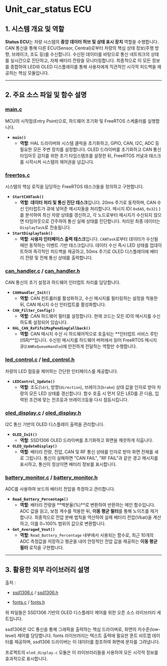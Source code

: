 # Unit_car_status ECU 

## 1. 시스템 개요 및 역할

**Status ECU**는 차량 시스템의 **중앙 데이터 허브 및 상태 표시 장치** 역할을 수행합니다. CAN 통신을 통해 다른 ECU(Sensor, Central)로부터 차량의 핵심 상태 정보(주행 방향, 브레이크, 조도 등)를 수신합니다. 수신된 데이터를 바탕으로 통신 네트워크의 상태를 실시간으로 진단하고, 자체 배터리 잔량을 모니터링합니다. 최종적으로 이 모든 정보를 종합하여 LED와 OLED 디스플레이를 통해 사용자에게 직관적인 시각적 피드백을 제공하는 핵심 모듈입니다.

---

## 2. 주요 소스 파일 및 함수 설명 

### [main.c](./Core/Src/main.c)
MCU의 시작점(Entry Point)으로, 하드웨어 초기화 및 FreeRTOS 스케줄러를 실행합니다.

- **`main()`**
  - **역할**: HAL 드라이버와 시스템 클럭을 초기화하고, GPIO, CAN, I2C, ADC 등 필요한 모든 주변 장치를 설정합니다. OLED 드라이버를 초기화하고 CAN 통신 타임아웃 감지를 위한 초기 타임스탬프를 설정한 뒤, FreeRTOS 커널과 태스크를 시작시켜 시스템의 제어권을 넘깁니다.

### [freertos.c](./Core/Src/freertos.c)
시스템의 핵심 로직을 담당하는 FreeRTOS 태스크들을 정의하고 구현합니다.

- **`StartCANTask()`**
  - **역할**: **데이터 처리 및 통신 진단 태스크**입니다. 20ms 주기로 동작하며, CAN 수신 인터럽트가 큐에 넣어준 메시지들을 처리합니다. 메시지 ID( `0x6A5`, `0x321` )를 분석하여 최신 차량 상태를 갱신하고, 각 노드로부터 메시지가 수신되지 않으면 타임아웃으로 간주하여 통신 실패 상태를 진단합니다. 처리된 최종 데이터는 `DisplayTask`로 전송됩니다.
- **`StartDisplayTask()`**
  - **역할**: **사용자 인터페이스 출력 태스크**입니다. `CANTask`로부터 데이터가 수신될 때만 동작하는 이벤트 기반 태스크입니다. 데이터 수신 즉시 LED 상태를 업데이트하여 즉각적인 피드백을 제공하고, 50ms 주기로 OLED 디스플레이에 배터리 잔량 및 전체 통신 상태를 출력합니다.

### [can_handler.c](./Core/Src/can_handler.c) / [can_handler.h](./Core/Inc/can_handler.h)
CAN 통신의 초기 설정과 하드웨어 인터럽트 처리를 담당합니다.

- **`CANHandler_Init()`**
  - **역할**: CAN 컨트롤러를 활성화하고, 수신 메시지를 필터링하는 설정을 적용한 뒤, CAN 메시지 수신 인터럽트를 활성화합니다.
- **`CAN_Filter_Config()`**
  - **역할**: CAN 하드웨어 필터를 설정합니다. 현재 코드는 모든 ID의 메시지를 수신하도록 설정되어 있습니다.
- **`HAL_CAN_RxFifo1MsgPendingCallback()`**
  - **역할**: CAN 메시지 수신 시 하드웨어적으로 호출되는 **인터럽트 서비스 루틴(ISR)**입니다. 수신된 메시지를 하드웨어 버퍼에서 읽어 FreeRTOS 메시지 큐(`CANRxQueueHandle`)에 안전하게 전달하는 역할만 수행합니다.

### [led_control.c](./Core/Src/led_control.c) / [led_control.h](./Core/Inc/led_control.h)
차량의 LED 점등을 제어하는 간단한 인터페이스를 제공합니다.

- **`LEDControl_Update()`**
  - **역할**: 조도(`ldr`), 방향(`direction`), 브레이크(`brake`) 상태 값을 인자로 받아 차량의 모든 LED 상태를 갱신합니다. 함수 호출 시 먼저 모든 LED를 끈 다음, 입력된 조건에 맞는 전조등과 브레이크등을 다시 점등시킵니다.

### [oled_display.c](./Core/Src/oled_display.c) / [oled_display.h](./Core/Inc/oled_display.h)
I2C 통신 기반의 OLED 디스플레이 출력을 관리합니다.

- **`OLED_Init()`**
  - **역할**: SSD1306 OLED 드라이버를 초기화하고 화면을 깨끗하게 지웁니다.
- **`OLED_UpdateDisplay()`**
  - **역할**: 배터리 잔량, 전압, CAN 및 RF 통신 상태를 인자로 받아 화면 전체를 새로 그립니다. 통신이 실패하면 "CAN FAIL", "RF FAIL"과 같은 경고 메시지를 표시하고, 통신이 정상이면 배터리 정보를 표시합니다.

### [battery_monitor.c](./Core/Src/battery_monitor.c) / [battery_monitor.h](./Core/Inc/battery_monitor.h)
ADC를 사용하여 보드의 배터리 전압을 측정하고 관리합니다.

- **`Read_Battery_Percentage()`**
  - **역할**: 배터리 잔량을 **백분율(%)**로 변환하여 반환하는 메인 함수입니다. ADC 값을 읽고, 보정 계수를 적용한 뒤, **이동 평균 필터**를 통해 노이즈를 제거합니다. 최종적으로 전압 분배 법칙을 역산하여 실제 배터리 전압(Vbat)을 계산하고, 이를 0~100% 범위의 값으로 변환합니다.
- **`Get_Averaged_Vout()`**
  - **역할**: `Read_Battery_Percentage` 내부에서 사용되는 함수로, 최근 10개의 ADC 측정값을 저장하고 평균을 내어 안정적인 전압 값을 제공하는 **이동 평균 필터** 로직을 구현합니다.

---

## 3. 활용한 외부 라이브러리 설명

출처 : 
- [ssd1306.c](https://www.micropeta.com/ssd1306.c) / [ssd1306.h](https://www.micropeta.com/ssd1306.h)

- [fonts.c](https://www.micropeta.com/fonts.c) / [fonts.h](https://www.micropeta.com/fonts.h)

위 파일들은 SSD1306 기반의 OLED 디스플레이 제어를 위한 오픈 소스 라이브러리 세트입니다.

ssd1306은 I2C 통신을 통해 그래픽을 출력하는 핵심 드라이버로, 화면의 저수준(low-level) 제어를 담당합니다. fonts 라이브러리는 텍스트 출력에 필요한 폰트 비트맵 데이터를 제공하며, ssd1306 드라이버는 이 데이터를 참조하여 화면에 문자를 그려냅니다.

프로젝트의 `oled_display.c` 모듈은 이 라이브러리들을 사용하여 모든 시각적 정보를 효과적으로 표시합니다.
